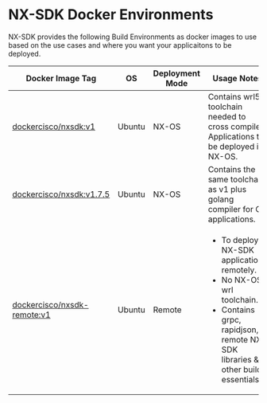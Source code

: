# NX-SDK Docker Environments

  NX-SDK provides the following Build Environments as docker images to use based on the use cases and where you want your 
  applicaitons to be deployed. 
  
  | Docker Image Tag | OS | Deployment Mode | Usage Notes |
  |------------------|----|-----------------|-------------| 
  |<a href="https://hub.docker.com/r/dockercisco/nxsdk">dockercisco/nxsdk:v1</a>    | Ubuntu | NX-OS  | Contains wrl5 toolchain needed to cross compile Applications to be deployed in NX-OS. |
  |<a href="https://hub.docker.com/r/dockercisco/nxsdk">dockercisco/nxsdk:v1.7.5</a>| Ubuntu | NX-OS  | Contains the same toolchain as v1 plus golang compiler for Go applications.|
  |<a href="https://hub.docker.com/r/dockercisco/nxsdk-remote">dockercisco/nxsdk-remote:v1</a>| Ubuntu | Remote | <ul><li>To deploy NX-SDK applications remotely.</li><li>No NX-OS wrl toolchain. </li><li>Contains grpc, rapidjson, remote NX-SDK libraries & other build essentials.</li></ul> |
  
